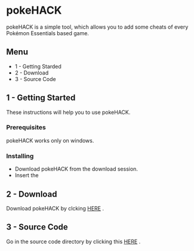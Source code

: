 # pokeHACK

pokeHACK is a simple tool, which allows you to add some cheats of every Pokémon Essentials based game.

## Menu

* 1 - Getting Starded
* 2 - Download
* 3 - Source Code

## 1 - Getting Started

These instructions will help you to use pokeHACK.

### Prerequisites

pokeHACK works only on windows.

### Installing

- Download pokeHACK from the download session.
- Insert the

## 2 - Download
Download pokeHACK by clcking [HERE](https://rometools.github.io/rome/) .

## 3 - Source Code

Go in the source code directory by clicking this [HERE](https://rometools.github.io/rome/) .

